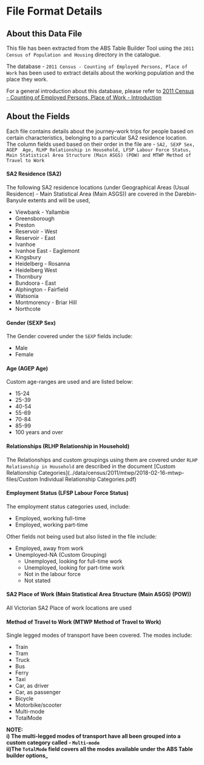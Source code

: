 # File Format Details

## About this Data File
This file has been extracted from the ABS Table Builder Tool using the `2011 Census of Population and Housing` 
directory in the catalogue. 

The database - `2011 Census - Counting of Employed Persons, Place of Work`  has been used to extract 
details about the working population and the place they work. 

For a general introduction about this database, please refer to [2011 Census - Counting of Employed Persons, Place of
 Work - Introduction](<http://www.abs.gov.au/ausstats/abs@.nsf/Previousproducts/2901.0Main%20Features12011?opendocument&tabname=Summary&prodno=2901.0&issue=2011&num=&view=>)

## About the Fields
Each file contains details about the journey-work trips for people based on certain characteristics, belonging to a 
particular SA2 residence location. The column fields used based on their order in the file are - `SA2, SEXP Sex, AGEP 
Age, RLHP Relationship in Household, LFSP Labour Force Status, Main Statistical Area Structure (Main ASGS) (POW) and MTWP Method of Travel to Work`  

#### SA2 Residence (SA2)
The following SA2 residence locations (under Geographical Areas (Usual Residence) - Main Statistical Area (Main ASGS)) 
are covered in the 
Darebin-Banyule 
extents and will
 be used, 

* Viewbank - Yallambie
* Greensborough
* Preston
* Reservoir - West
* Reservoir - East
* Ivanhoe
* Ivanhoe East - Eaglemont
* Kingsbury
* Heidelberg - Rosanna
* Heidelberg West
* Thornbury
* Bundoora - East
* Alphington - Fairfield
* Watsonia
* Montmorency - Briar Hill
* Northcote

#### Gender (SEXP Sex) 
The Gender covered under the `SEXP` fields include: 

* Male
* Female

#### Age (AGEP Age)
Custom age-ranges are used and are listed below:

* 15-24
* 25-39
* 40-54
* 55-69
* 70-84
* 85-99
* 100 years and over

#### Relationships (RLHP Relationship in Household)
The Relationships and custom groupings using them are covered under `RLHP Relationship in Household` 
are described in the document [Custom Relationship Categories](../data/census/2011/mtwp/2018-02-16-mtwp-files/Custom Individual Relationship Categories.pdf)                     

#### Employment Status (LFSP Labour Force Status)
The employment status categories used, include:

* Employed, working full-time
* Employed, working part-time

Other fields not being used but also listed in the file include:

* Employed, away from work
* Unemployed-NA (Custom Grouping)
  * Unemployed, looking for full-time work
  * Unemployed, looking for part-time work
  * Not in the labour force
  * Not stated

#### SA2 Place of Work (Main Statistical Area Structure (Main ASGS) (POW))
All Victorian SA2 Place of work locations are used

#### Method of Travel to Work (MTWP Method of Travel to Work)
Single legged modes of transport have been covered. The modes include:

* Train
* Tram
* Truck
* Bus
* Ferry
* Taxi
* Car, as driver
* Car, as passenger
* Bicycle
* Motorbike/scooter
* Multi-mode
* TotalMode 
       	
**NOTE:\
i) The multi-legged modes of transport have all been grouped into a custom category called - `Multi-mode`\
ii)The `TotalMode` field covers all the modes available under the ABS Table builder options\_**    
   	
